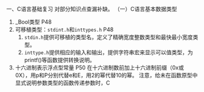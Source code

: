 一、C语言基础复习
对部分知识点查漏补缺。
（一）C语言基本数据类型
1. \_Bool类型 P48
2. 可移植类型：`stdint.h`和`inttypes.h` P48
	1. `stdin.h`提供可移植的类型名，定义了精确宽度整数类型和最快最小宽度类型。
	2. `inttype.h`提供相应的输入和输出，提供字符串宏来显示可以值类型，为printf()等函数提供转换说明。
3. 十六进制表示浮点型常量 P50
在十六进制数前加上十六进制前缀（0x或0X），用p和P分别代替e和E，用2的幂代替10的幂。
注意，给未在函数原型中显式说明参数类型的函数传递参数时，C